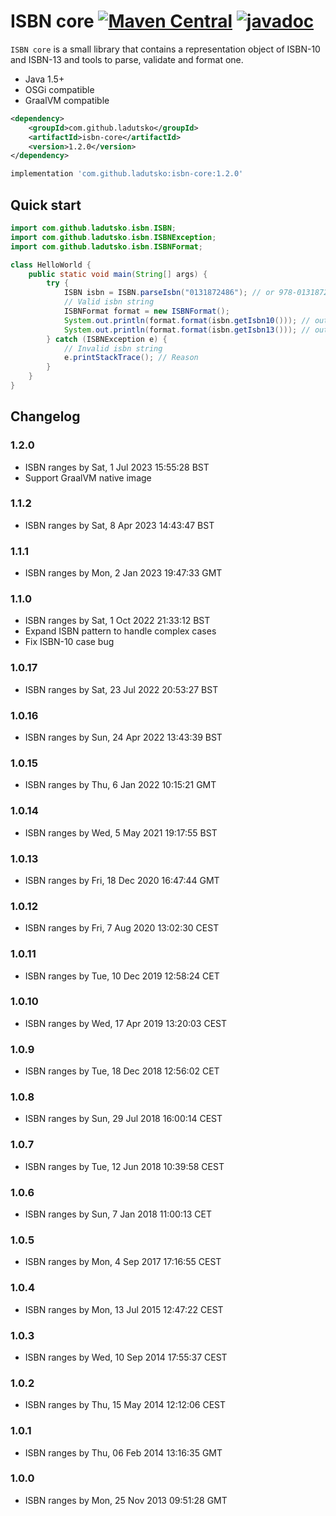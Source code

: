 # ISBN core [![Maven Central](https://maven-badges.herokuapp.com/maven-central/com.github.ladutsko/isbn-core/badge.svg)](https://maven-badges.herokuapp.com/maven-central/com.github.ladutsko/isbn-core) [![javadoc](https://javadoc.io/badge2/com.github.ladutsko/isbn-core/javadoc.svg)](https://javadoc.io/doc/com.github.ladutsko/isbn-core)

`ISBN core` is a small library that contains a representation object of ISBN-10 and ISBN-13 and
tools to parse, validate and format one.
 
* Java 1.5+
* OSGi compatible
* GraalVM compatible

```xml
<dependency>
    <groupId>com.github.ladutsko</groupId>
    <artifactId>isbn-core</artifactId>
    <version>1.2.0</version>
</dependency>
```

```groovy
implementation 'com.github.ladutsko:isbn-core:1.2.0'
```

## Quick start

```java
import com.github.ladutsko.isbn.ISBN;
import com.github.ladutsko.isbn.ISBNException;
import com.github.ladutsko.isbn.ISBNFormat;

class HelloWorld {
    public static void main(String[] args) {
        try {
            ISBN isbn = ISBN.parseIsbn("0131872486"); // or 978-0131872486
            // Valid isbn string
            ISBNFormat format = new ISBNFormat();
            System.out.println(format.format(isbn.getIsbn10())); // output: 0-13-187248-6
            System.out.println(format.format(isbn.getIsbn13())); // output: 978-0-13-187248-6
        } catch (ISBNException e) {
            // Invalid isbn string
            e.printStackTrace(); // Reason
        }
    }
}
```

## Changelog

### 1.2.0

* ISBN ranges by Sat, 1 Jul 2023 15:55:28 BST
* Support GraalVM native image

### 1.1.2

* ISBN ranges by Sat, 8 Apr 2023 14:43:47 BST

### 1.1.1

* ISBN ranges by Mon, 2 Jan 2023 19:47:33 GMT

### 1.1.0

* ISBN ranges by Sat, 1 Oct 2022 21:33:12 BST
* Expand ISBN pattern to handle complex cases
* Fix ISBN-10 case bug

### 1.0.17
 
* ISBN ranges by Sat, 23 Jul 2022 20:53:27 BST

### 1.0.16
 
* ISBN ranges by Sun, 24 Apr 2022 13:43:39 BST

### 1.0.15
 
* ISBN ranges by Thu, 6 Jan 2022 10:15:21 GMT

### 1.0.14
 
* ISBN ranges by Wed, 5 May 2021 19:17:55 BST

### 1.0.13
 
* ISBN ranges by Fri, 18 Dec 2020 16:47:44 GMT

### 1.0.12
 
* ISBN ranges by Fri, 7 Aug 2020 13:02:30 CEST

### 1.0.11
 
* ISBN ranges by Tue, 10 Dec 2019 12:58:24 CET

### 1.0.10
 
* ISBN ranges by Wed, 17 Apr 2019 13:20:03 CEST

### 1.0.9
 
* ISBN ranges by Tue, 18 Dec 2018 12:56:02 CET

### 1.0.8
 
* ISBN ranges by Sun, 29 Jul 2018 16:00:14 CEST

### 1.0.7
 
* ISBN ranges by Tue, 12 Jun 2018 10:39:58 CEST

### 1.0.6
 
* ISBN ranges by Sun, 7 Jan 2018 11:00:13 CET

### 1.0.5
 
* ISBN ranges by Mon, 4 Sep 2017 17:16:55 CEST

### 1.0.4
 
* ISBN ranges by Mon, 13 Jul 2015 12:47:22 CEST

### 1.0.3
 
* ISBN ranges by Wed, 10 Sep 2014 17:55:37 CEST

### 1.0.2
 
* ISBN ranges by Thu, 15 May 2014 12:12:06 CEST

### 1.0.1
 
* ISBN ranges by Thu, 06 Feb 2014 13:16:35 GMT

### 1.0.0
 
* ISBN ranges by Mon, 25 Nov 2013 09:51:28 GMT
